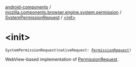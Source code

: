 [android-components](../../index.md) / [mozilla.components.browser.engine.system.permission](../index.md) / [SystemPermissionRequest](index.md) / [&lt;init&gt;](./-init-.md)

# &lt;init&gt;

`SystemPermissionRequest(nativeRequest: `[`PermissionRequest`](https://developer.android.com/reference/android/webkit/PermissionRequest.html)`)`

WebView-based implementation of [PermissionRequest](../../mozilla.components.concept.engine.permission/-permission-request/index.md).

